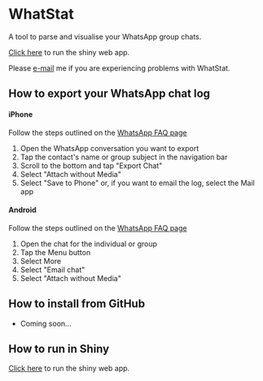 # WhatStat

A tool to parse and visualise your WhatsApp group chats.

[Click here](https://whatstat.shinyapps.io/shiny/) to run the shiny web app.

Please [e-mail](mailto:nickriddiford@gmail.com) me if you are experiencing problems with WhatStat.

## How to export your WhatsApp chat log

#### iPhone
Follow the steps outlined on the [WhatsApp FAQ page](https://faq.whatsapp.com/en/iphone/20888066/)
1. Open the WhatsApp conversation you want to export
2. Tap the contact's name or group subject in the navigation bar
3. Scroll to the bottom and tap "Export Chat"
4. Select "Attach without Media"
5. Select "Save to Phone" or, if you want to email the log, select the Mail app

#### Android
Follow the steps outlined on the [WhatsApp FAQ page](https://faq.whatsapp.com/en/android/23756533)
1. Open the chat for the individual or group
2. Tap the Menu button
3. Select More
4. Select "Email chat"
5. Select "Attach without Media"

## How to install from GitHub

* Coming soon...

## How to run in Shiny

[Click here](https://whatstat.shinyapps.io/shiny/) to run the shiny web app.
